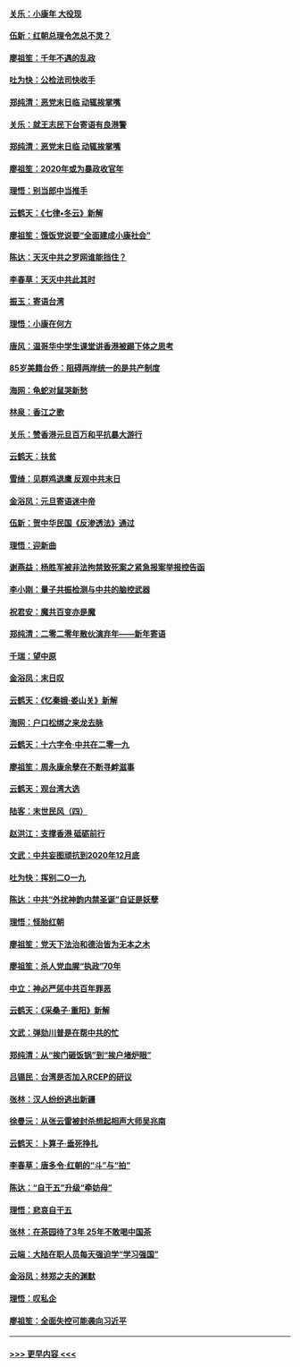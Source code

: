 #### [关乐：小康年 大役现](../pages/nsc993/n11774213.md?t=01080122) 
#### [伍新：红朝总理令怎总不灵？](../pages/nsc993/n11770813.md?t=01080122) 
#### [廖祖笙：千年不遇的乱政](../pages/nsc993/n11770373.md?t=01080122) 
#### [吐为快：公检法司快收手](../pages/nsc993/n11770359.md?t=01080122) 
#### [郑纯清：恶党末日临 动辄挨掌嘴](../pages/nsc993/n11769912.md?t=01080122) 
#### [关乐：就王志民下台寄语有良港警](../pages/nsc993/n11769903.md?t=01080122) 
#### [郑纯清：恶党末日临 动辄挨掌嘴](../pages/nsc993/n11769356.md?t=01080122) 
#### [廖祖笙：2020年或为暴政收官年](../pages/nsc993/n11768216.md?t=01080122) 
#### [理悟：别当郎中当推手](../pages/nsc993/n11768243.md?t=01080122) 
#### [云鹤天：《七律▪冬云》新解](../pages/nsc993/n11768204.md?t=01080122) 
#### [廖祖笙：饿饭党说要“全面建成小康社会”](../pages/nsc993/n11767482.md?t=01080122) 
#### [陈达：天灭中共之罗网谁能挡住？](../pages/nsc993/n11767465.md?t=01080122) 
#### [李春草：天灭中共此其时](../pages/nsc993/n11767452.md?t=01080122) 
#### [振玉：寄语台湾](../pages/nsc993/n11767432.md?t=01080122) 
#### [理悟：小康在何方](../pages/nsc993/n11767394.md?t=01080122) 
#### [唐风：温哥华中学生课堂讲香港被踢下体之思考](../pages/nsc993/n11766848.md?t=01080122) 
#### [85岁美籍台侨：阻碍两岸统一的是共产制度](../pages/nsc993/n11765043.md?t=01080122) 
#### [海网：龟蛇对鼠哭新愁](../pages/nsc993/n11764895.md?t=01080122) 
#### [林泉：香江之歌](../pages/nsc993/n11764415.md?t=01080122) 
#### [关乐：赞香港元旦百万和平抗暴大游行](../pages/nsc993/n11764382.md?t=01080122) 
#### [云鹤天：扶贫](../pages/nsc993/n11764245.md?t=01080122) 
#### [雪绮：见群鸡退鹰  反观中共末日](../pages/nsc993/n11762112.md?t=01080122) 
#### [金浴凤：元旦寄语迷中帝](../pages/nsc993/n11761788.md?t=01080122) 
#### [伍新：贺中华民国《反渗透法》通过](../pages/nsc993/n11761994.md?t=01080122) 
#### [理悟：迎新曲](../pages/nsc993/n11761152.md?t=01080122) 
#### [谢燕益：杨胜军被非法拘禁致死案之紧急报案举报控告函](../pages/nsc993/n11756134.md?t=01080122) 
#### [李小刚：量子共振检测与中共的脑控武器](../pages/nsc993/n11754518.md?t=01080122) 
#### [祝君安：魔共百变亦是魔](../pages/nsc993/n11754469.md?t=01080122) 
#### [郑纯清：二零二零年散伙演弃年——新年寄语](../pages/nsc993/n11754195.md?t=01080122) 
#### [千瑞：望中原](../pages/nsc993/n11754159.md?t=01080122) 
#### [金浴凤：末日叹](../pages/nsc993/n11752359.md?t=01080122) 
#### [云鹤天：《忆秦娥‧娄山关》新解](../pages/nsc993/n11752348.md?t=01080122) 
#### [海网：户口松绑之来龙去脉](../pages/nsc993/n11752328.md?t=01080122) 
#### [云鹤天：十六字令‧中共在二零一九](../pages/nsc993/n11752305.md?t=01080122) 
#### [廖祖笙：周永康余孽在不断寻衅滋事](../pages/nsc993/n11751013.md?t=01080122) 
#### [云鹤天：观台湾大选](../pages/nsc993/n11751007.md?t=01080122) 
#### [陆客：末世民风（四）](../pages/nsc993/n11749203.md?t=01080122) 
#### [赵洪江：支撑香港 砥砺前行](../pages/nsc993/n11748482.md?t=01080122) 
#### [文武：中共妄图顽抗到2020年12月底](../pages/nsc993/n11748446.md?t=01080122) 
#### [吐为快：挥别二O一九](../pages/nsc993/n11748411.md?t=01080122) 
#### [陈达：中共“外扰神韵内禁圣诞”自证是妖孽](../pages/nsc993/n11748226.md?t=01080122) 
#### [理悟：怪胎红朝](../pages/nsc993/n11748206.md?t=01080122) 
#### [廖祖笙：党天下法治和德治皆为无本之木](../pages/nsc993/n11748135.md?t=01080122) 
#### [廖祖笙：杀人党血腥“执政”70年](../pages/nsc993/n11745144.md?t=01080122) 
#### [中立：神必严惩中共百年罪恶](../pages/nsc993/n11744970.md?t=01080122) 
#### [云鹤天：《采桑子‧重阳》新解](../pages/nsc993/n11744948.md?t=01080122) 
#### [文武：弹劾川普是在帮中共的忙](../pages/nsc993/n11744758.md?t=01080122) 
#### [郑纯清：从“挨门砸饭锅”到“挨户堵炉眼”](../pages/nsc993/n11744745.md?t=01080122) 
#### [吕锡民：台湾是否加入RCEP的研议](../pages/nsc993/n11744701.md?t=01080122) 
#### [张林：汉人纷纷逃出新疆](../pages/nsc993/n11743530.md?t=01080122) 
#### [徐曼沅：从张云雷被封杀想起相声大师吴兆南](../pages/nsc993/n11741816.md?t=01080122) 
#### [云鹤天：卜算子‧垂死挣扎](../pages/nsc993/n11739956.md?t=01080122) 
#### [李春草：唐多令‧红朝的“斗”与“拍”](../pages/nsc993/n11739830.md?t=01080122) 
#### [陈达：“自干五”升级“牵妨母”](../pages/nsc993/n11739724.md?t=01080122) 
#### [理悟：悲哀自干五](../pages/nsc993/n11739547.md?t=01080122) 
#### [张林：在茶园待了3年 25年不敢喝中国茶](../pages/nsc993/n11739240.md?t=01080122) 
#### [云端：大陆在职人员每天强迫学“学习强国”](../pages/nsc993/n11738735.md?t=01080122) 
#### [金浴凤：林郑之夫的渊默](../pages/nsc993/n11737735.md?t=01080122) 
#### [理悟：叹私企](../pages/nsc993/n11737715.md?t=01080122) 
#### [廖祖笙：全面失控可能袭向习近平](../pages/nsc993/n11737704.md?t=01080122) 

----
#### [ >>> 更早内容 <<< ](../indexes/nsc993-earlier.md)
